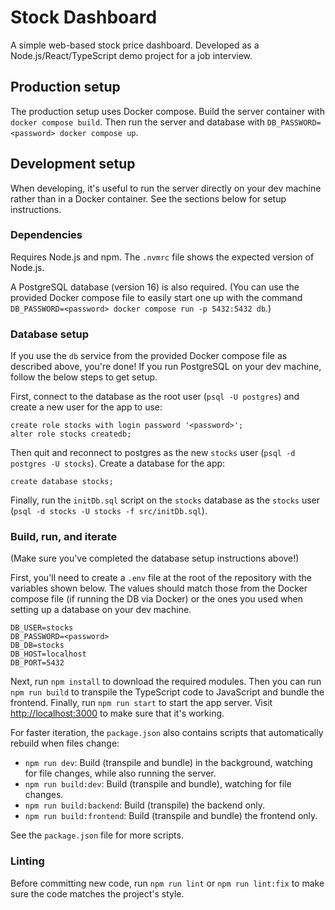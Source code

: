 # Stock Dashboard

A simple web-based stock price dashboard. Developed as a Node.js/React/TypeScript demo project for a job interview.

## Production setup

The production setup uses Docker compose. Build the server container with `docker compose build`. Then run the server and database with `DB_PASSWORD=<password> docker compose up`.

## Development setup

When developing, it's useful to run the server directly on your dev machine rather than in a Docker container. See the sections below for setup instructions.

### Dependencies

Requires Node.js and npm. The `.nvmrc` file shows the expected version of Node.js.

A PostgreSQL database (version 16) is also required. (You can use the provided Docker compose file to easily start one up with the command `DB_PASSWORD=<password> docker compose run -p 5432:5432 db`.)

### Database setup

If you use the `db` service from the provided Docker compose file as described above, you're done! If you run PostgreSQL on your dev machine, follow the below steps to get setup.

First, connect to the database as the root user (`psql -U postgres`) and create a new user for the app to use:

```
create role stocks with login password '<password>';
alter role stocks createdb;
```

Then quit and reconnect to postgres as the new `stocks` user (`psql -d postgres -U stocks`). Create a database for the app:

```
create database stocks;
```

Finally, run the `initDb.sql` script on the `stocks` database as the `stocks` user (`psql -d stocks -U stocks -f src/initDb.sql`).

### Build, run, and iterate

(Make sure you've completed the database setup instructions above!)

First, you'll need to create a `.env` file at the root of the repository with the variables shown below. The values should match those from the Docker compose file (if running the DB via Docker) or the ones you used when setting up a database on your dev machine.

```
DB_USER=stocks
DB_PASSWORD=<password>
DB_DB=stocks
DB_HOST=localhost
DB_PORT=5432
```

Next, run `npm install` to download the required modules. Then you can run `npm run build` to transpile the TypeScript code to JavaScript and bundle the frontend. Finally, run `npm run start` to start the app server. Visit <http://localhost:3000> to make sure that it's working.

For faster iteration, the `package.json` also contains scripts that automatically rebuild when files change:

- `npm run dev`: Build (transpile and bundle) in the background, watching for file changes, while also running the server.
- `npm run build:dev`: Build (transpile and bundle), watching for file changes.
- `npm run build:backend`: Build (transpile) the backend only.
- `npm run build:frontend`: Build (transpile and bundle) the frontend only.

See the `package.json` file for more scripts.

### Linting

Before committing new code, run `npm run lint` or `npm run lint:fix` to make sure the code matches the project's style.
